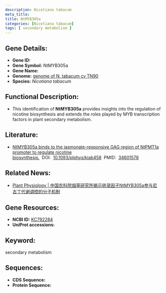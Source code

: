 ```yaml
---
description: Nicotiana tabacum
meta_title:
title: NtMYB305a
categories: [Nicotiana tabacum]
tags: [ secondary metabolism ]
---
```


## Gene Details:
- **Gene ID:**	[]()
- **Gene Symbol:** NtMYB305a
- **Gene Name:** 
- **Genome:** [genome of N. tabacum cv TN90]()
- **Species:** *Nicotiana tabacum*

## Functional Description:
   - This identification of **NtMYB305a** provides insights into the regulation of nicotine biosynthesis and extends the roles played by MYB transcription factors in plant secondary metabolism.

## Literature:
   - [NtMYB305a binds to the jasmonate-responsive GAG region of NtPMT1a promoter to regulate nicotine biosynthesis.]( https://academic.oup.com/plphys/article/188/1/151/6375955)&nbsp;&nbsp;DOI:&nbsp;&nbsp;[10.1093/plphys/kiab458](https://academic.oup.com/plphys/article/188/1/151/6375955)&nbsp;&nbsp;PMID:&nbsp;&nbsp;[34601578](https://pubmed.ncbi.nlm.nih.gov/34601578/)

## Related News:
   - [Plant Physiology | 中国农科院烟草研究所揭示转录因子NtMYB305a参与尼古丁代谢调控的分子机制](https://mp.weixin.qq.com/s?__biz=Mzg3MDEwNDEyMg==&mid=2247519009&idx=5&sn=ffcf1224d798940cbf623c3e4a8f563a&chksm=ce902674f9e7af62163c898c9c24bc0d0cc0e46c5a5c3c1c857417ea5e6d7147581b604cb260&scene=27#wechat_redirect)

## Gene Resources:
- **NCBI ID:** [KC792284](https://www.ncbi.nlm.nih.gov/gene/?term=KC792284)
- **UniProt accessions:** [](https://www.uniprot.org/uniprotkb//entry)

## Keyword:
secondary metabolism

## Sequences:
- **CDS Sequence:**
- **Protein Sequence:**
